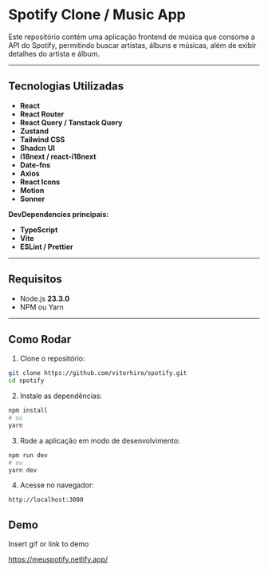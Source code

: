 # Spotify Clone / Music App

Este repositório contém uma aplicação frontend de música que consome a API do Spotify, permitindo buscar artistas, álbuns e músicas, além de exibir detalhes do artista e álbum.  

---

## Tecnologias Utilizadas

- **React** 
- **React Router** 
- **React Query / Tanstack Query** 
- **Zustand** 
- **Tailwind CSS** 
- **Shadcn UI** 
- **i18next / react-i18next** 
- **Date-fns** 
- **Axios** 
- **React Icons** 
- **Motion** 
- **Sonner** 

**DevDependencies principais:**

- **TypeScript** 
- **Vite** 
- **ESLint / Prettier** 

---

## Requisitos

- Node.js **23.3.0**
- NPM ou Yarn

---

## Como Rodar

1. Clone o repositório:  
```bash
git clone https://github.com/vitorhiro/spotify.git
cd spotify
```

2. Instale as dependências:
```bash
npm install
# ou
yarn
```

3. Rode a aplicação em modo de desenvolvimento:
```bash
npm run dev
# ou
yarn dev
```

4. Acesse no navegador:
```bash
http://localhost:3000
```


## Demo

Insert gif or link to demo

https://meuspotify.netlify.app/